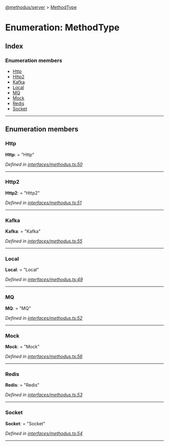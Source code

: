[@methodus/server](../README.md) > [MethodType](../enums/methodtype.md)

# Enumeration: MethodType

## Index

### Enumeration members

* [Http](methodtype.md#http)
* [Http2](methodtype.md#http2)
* [Kafka](methodtype.md#kafka)
* [Local](methodtype.md#local)
* [MQ](methodtype.md#mq)
* [Mock](methodtype.md#mock)
* [Redis](methodtype.md#redis)
* [Socket](methodtype.md#socket)

---

## Enumeration members

<a id="http"></a>

###  Http

**Http**:  = "Http"

*Defined in [interfaces/methodus.ts:50](https://github.com/nodulusteam/methodus.dev/blob/907fca8/src/interfaces/methodus.ts#L50)*

___
<a id="http2"></a>

###  Http2

**Http2**:  = "Http2"

*Defined in [interfaces/methodus.ts:51](https://github.com/nodulusteam/methodus.dev/blob/907fca8/src/interfaces/methodus.ts#L51)*

___
<a id="kafka"></a>

###  Kafka

**Kafka**:  = "Kafka"

*Defined in [interfaces/methodus.ts:55](https://github.com/nodulusteam/methodus.dev/blob/907fca8/src/interfaces/methodus.ts#L55)*

___
<a id="local"></a>

###  Local

**Local**:  = "Local"

*Defined in [interfaces/methodus.ts:49](https://github.com/nodulusteam/methodus.dev/blob/907fca8/src/interfaces/methodus.ts#L49)*

___
<a id="mq"></a>

###  MQ

**MQ**:  = "MQ"

*Defined in [interfaces/methodus.ts:52](https://github.com/nodulusteam/methodus.dev/blob/907fca8/src/interfaces/methodus.ts#L52)*

___
<a id="mock"></a>

###  Mock

**Mock**:  = "Mock"

*Defined in [interfaces/methodus.ts:56](https://github.com/nodulusteam/methodus.dev/blob/907fca8/src/interfaces/methodus.ts#L56)*

___
<a id="redis"></a>

###  Redis

**Redis**:  = "Redis"

*Defined in [interfaces/methodus.ts:53](https://github.com/nodulusteam/methodus.dev/blob/907fca8/src/interfaces/methodus.ts#L53)*

___
<a id="socket"></a>

###  Socket

**Socket**:  = "Socket"

*Defined in [interfaces/methodus.ts:54](https://github.com/nodulusteam/methodus.dev/blob/907fca8/src/interfaces/methodus.ts#L54)*

___

